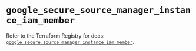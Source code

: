 # `google_secure_source_manager_instance_iam_member`

Refer to the Terraform Registry for docs: [`google_secure_source_manager_instance_iam_member`](https://registry.terraform.io/providers/hashicorp/google-beta/6.15.0/docs/resources/google_secure_source_manager_instance_iam_member).
